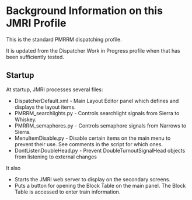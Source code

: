 
# Background Information on this JMRI Profile #

This is the standard PMRRM dispatching profile.

It is updated from the Dispatcher Work in Progress profile when that has been sufficiently tested.

## Startup ##

At startup, JMRI processes several files:

 - DispatcherDefault.xml  - Main Layout Editor panel which defines and displays the layout items.
 - PMRRM_searchlights.py - Controls searchlight signals from Sierra to Whiskey.
 - PMRRM_semaphores.py - Controls semaphore signals from Narrows to Sierra.
 - MenuItemDisable.py - Disable certain items on the main menu to prevent their use.  See comments in the script for which ones.
 - DontListenDoubleHead.py - Prevent DoubleTurnoutSignalHead objects from listening to external changes

It also
 - Starts the JMRI web server to display on the secondary screens.
 - Puts a button for opening the Block Table on the main panel. The Block Table is accessed to enter train information.
 
